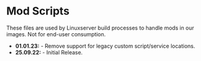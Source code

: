 # Mod Scripts

These files are used by Linuxserver build processes to handle mods in our images. Not for end-user consumption.

* **01.01.23:** - Remove support for legacy custom script/service locations.
* **25.09.22:** - Initial Release.

